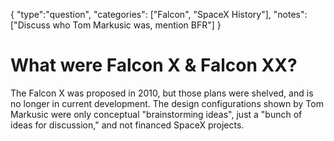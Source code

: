 {
    "type":"question",
    "categories": ["Falcon", "SpaceX History"],
    "notes": ["Discuss who Tom Markusic was, mention BFR"]
}

# What were Falcon X & Falcon XX?

The Falcon X was proposed in 2010, but those plans were shelved, and is no longer in current development. The design configurations shown by Tom Markusic were only conceptual "brainstorming ideas", just a "bunch of ideas for discussion," and not financed SpaceX projects.
